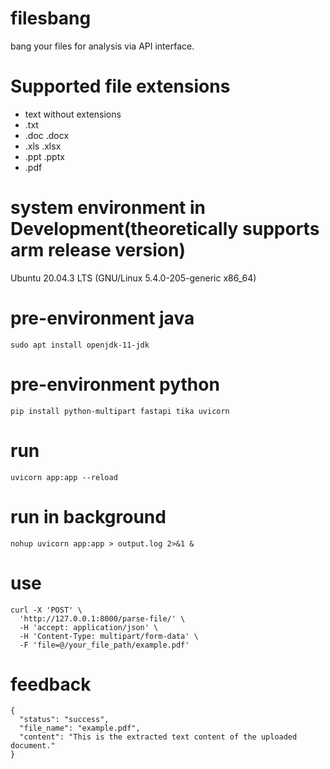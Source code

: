 # filesbang
bang your files for analysis via API interface.
# Supported file extensions
- text without extensions
- .txt
- .doc .docx
- .xls .xlsx
- .ppt .pptx
- .pdf
# system environment in Development(theoretically supports arm release version)
Ubuntu 20.04.3 LTS (GNU/Linux 5.4.0-205-generic x86_64)
# pre-environment java
```
sudo apt install openjdk-11-jdk
```

# pre-environment python
```
pip install python-multipart fastapi tika uvicorn
```

# run
```
uvicorn app:app --reload
```

# run in background
```
nohup uvicorn app:app > output.log 2>&1 &
```

# use
```
curl -X 'POST' \
  'http://127.0.0.1:8000/parse-file/' \
  -H 'accept: application/json' \
  -H 'Content-Type: multipart/form-data' \
  -F 'file=@/your_file_path/example.pdf'
```

# feedback
```
{
  "status": "success",
  "file_name": "example.pdf",
  "content": "This is the extracted text content of the uploaded document."
}
```
